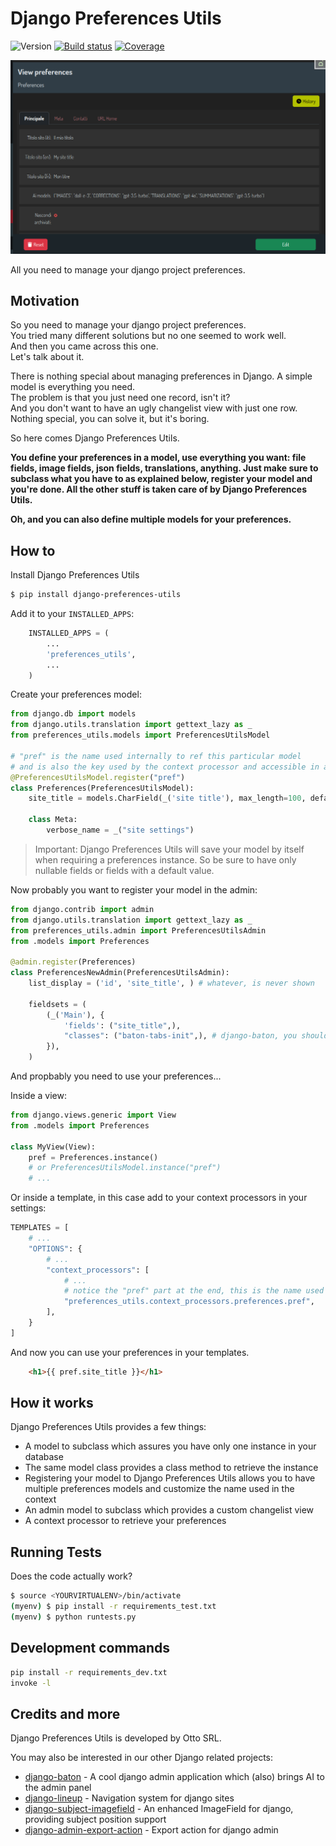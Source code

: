 # Django Preferences Utils

![Version](https://img.shields.io/github/v/tag/otto-torino/django-preferences-utils?label=version)
[![Build status](https://app.travis-ci.com/otto-torino/django-preferences-utils.svg?token=fp5hqwJQgwHKLpsjsZ3L&branch=main)](https://travis-ci.com/github/otto-torino/django-preferences-utils)
[![Coverage](https://codecov.io/gh/otto-torino/django-preferences-utils/branch/main/graph/badge.svg)](https://codecov.io/gh/otto-torino/django-preferences-utils)

![Screenshot](images/screenshot.png)

All you need to manage your django project preferences.

## Motivation

So you need to manage your django project preferences.    
You tried many different solutions but no one seemed to work well.    
And then you came across this one.     
Let's talk about it.    

There is nothing special about managing preferences in Django. A simple model is everything you need.    
The problem is that you just need one record, isn't it?   
And you don't want to have an ugly changelist view with just one row.   
Nothing special, you can solve it, but it's boring.

So here comes Django Preferences Utils.

**You define your preferences in a model, use everything you want: file fields, image fields, json fields, translations, anything.
Just make sure to subclass what you have to as explained below, register your model and you're done. All the other stuff is taken care of by Django Preferences Utils.**

**Oh, and you can also define multiple models for your preferences.**

## How to

Install Django Preferences Utils

``` bash 
$ pip install django-preferences-utils
```

Add it to your `INSTALLED_APPS`:

``` python 
    INSTALLED_APPS = (
        ...
        'preferences_utils',
        ...
    )
```

Create your preferences model:

``` python
from django.db import models
from django.utils.translation import gettext_lazy as _
from preferences_utils.models import PreferencesUtilsModel

# "pref" is the name used internally to ref this particular model
# and is also the key used by the context processor and accessible in all your templates
@PreferencesUtilsModel.register("pref")
class Preferences(PreferencesUtilsModel):
    site_title = models.CharField(_('site title'), max_length=100, default="The best site in the world", blank=True)

    class Meta:
        verbose_name = _("site settings")
```

> Important: Django Preferences Utils will save your model by itself when requiring a preferences instance. So be sure to have only nullable fields or fields with a default value.

Now probably you want to register your model in the admin:

``` python
from django.contrib import admin
from django.utils.translation import gettext_lazy as _
from preferences_utils.admin import PreferencesUtilsAdmin
from .models import Preferences

@admin.register(Preferences)
class PreferencesNewAdmin(PreferencesUtilsAdmin):
    list_display = ('id', 'site_title', ) # whatever, is never shown

    fieldsets = (
        (_('Main'), {
            'fields': ("site_title",),
            "classes": ("baton-tabs-init",), # django-baton, you should use it ;)
        }),
    )
```

And propbably you need to use your preferences...

Inside a view:

``` python 
from django.views.generic import View
from .models import Preferences

class MyView(View):
    pref = Preferences.instance()
    # or PreferencesUtilsModel.instance("pref")
    # ...
```

Or inside a template, in this case add to your context processors in your settings:

``` python
TEMPLATES = [
    # ...
    "OPTIONS": {
        # ...
        "context_processors": [
            # ...
            # notice the "pref" part at the end, this is the name used when registering your model
            "preferences_utils.context_processors.preferences.pref",
        ],
    }
]
```

And now you can use your preferences in your templates.

``` html 
    <h1>{{ pref.site_title }}</h1>
```

## How it works

Django Preferences Utils provides a few things:

- A model to subclass which assures you have only one instance in your database
- The same model class provides a class method to retrieve the instance
- Registering your model to Django Preferences Utils allows you to have multiple preferences models and customize the name used in the context
- An admin model to subclass which provides a custom changelist view
- A context processor to retrieve your preferences

## Running Tests

Does the code actually work?

``` bash
$ source <YOURVIRTUALENV>/bin/activate
(myenv) $ pip install -r requirements_test.txt
(myenv) $ python runtests.py
```


## Development commands

``` bash
pip install -r requirements_dev.txt
invoke -l
```

## Credits and more

Django Preferences Utils is developed by Otto SRL.

You may also be interested in our other Django related projects:

- [django-baton](https://github.com/otto-torino/django-baton) - A cool django admin application which (also) brings AI to the admin panel
- [django-lineup](https://github.com/otto-torino/django-lineup) - Navigation system for django sites
- [django-subject-imagefield](https://github.com/otto-torino/django-subject-imagefield) - An enhanced ImageField for django, providing subject position support
- [django-admin-export-action](https://github.com/otto-torino/django-admin-export-action) - Export action for django admin
